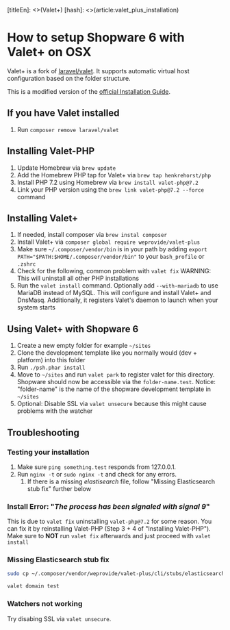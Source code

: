 [titleEn]: <>(Valet+)
[hash]: <>(article:valet_plus_installation)

# How to setup Shopware 6 with Valet+ on OSX
Valet+ is a fork of [laravel/valet](https://github.com/laravel/valet). It supports automatic virtual host configuration based on the folder structure.

This is a modified version of the [official Installation Guide](https://github.com/weprovide/valet-plus/wiki/Installation).

## If you have Valet installed

1. Run `composer remove laravel/valet`

## Installing Valet-PHP

1. Update Homebrew via `brew update`
2. Add the Homebrew PHP tap for Valet+ via `brew tap henkrehorst/php`
3. Install PHP 7.2 using Homebrew via `brew install valet-php@7.2`
4. Link your PHP version using the `brew link valet-php@7.2 --force` command

## Installing Valet+

1. If needed, install composer via `brew instal composer`
2. Install Valet+ via `composer global require weprovide/valet-plus`
3. Make sure `~/.composer/vendor/bin` is in your path by adding `export PATH="$PATH:$HOME/.composer/vendor/bin"` to your `bash_profile` or `.zshrc`
4. Check for the following, common problem with `valet fix` WARNING: This will uninstall all other PHP installations
5. Run the `valet install` command. Optionally add `--with-mariadb` to use MariaDB instead of MySQL. This will configure and install Valet+ and DnsMasq. Additionally, it registers Valet's daemon to launch when your system starts

## Using Valet+ with Shopware 6

1. Create a new empty folder for example `~/sites`
2. Clone the development template like you normally would (dev + platform) into this folder
3. Run `./psh.phar install`
4. Move to `~/sites` and run `valet park` to register valet for this directory. Shopware should now be accessible via the `folder-name.test`. Notice: "folder-name" is the name of the shopware development template in `~/sites`
5. Optional: Disable SSL via `valet unsecure` because this might cause problems with the watcher

## Troubleshooting

### Testing your installation

1. Make sure `ping something.test` responds from 127.0.0.1.
2. Run `nginx -t` or `sudo nginx -t` and check for any errors.
	1. If there is a missing *elastisearch* file, follow "Missing Elasticsearch stub fix" further below

 ### Install Error: "*The process has been signaled with signal 9*"

 This is due to `valet fix` uninstalling `valet-php@7.2` for some reason. You can fix it by reinstalling Valet-PHP (Step 3 + 4 of "Installing Valet-PHP").
 Make sure to **NOT** run `valet fix` afterwards and just proceed with `valet install`
 
 ### Missing Elasticsearch stub fix

 ```bash
sudo cp ~/.composer/vendor/weprovide/valet-plus/cli/stubs/elasticsearch.conf /usr/local/etc/nginx/valet/elasticsearch.conf
```

```bash
valet domain test
```

### Watchers not working

Try disabing SSL via `valet unsecure`.
